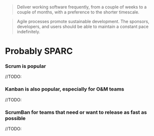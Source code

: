 > Deliver working software frequently, from a couple of weeks to a couple of months, with a preference to the shorter timescale.

> Agile processes promote sustainable development. The sponsors, developers, and users should be able to maintain a constant pace indefinitely.

# Probably SPARC

### Scrum is popular
//TODO:

### Kanban is also popular, especially for O&M teams
//TODO:

### ScrumBan for teams that need or want to release as fast as possible
//TODO:
